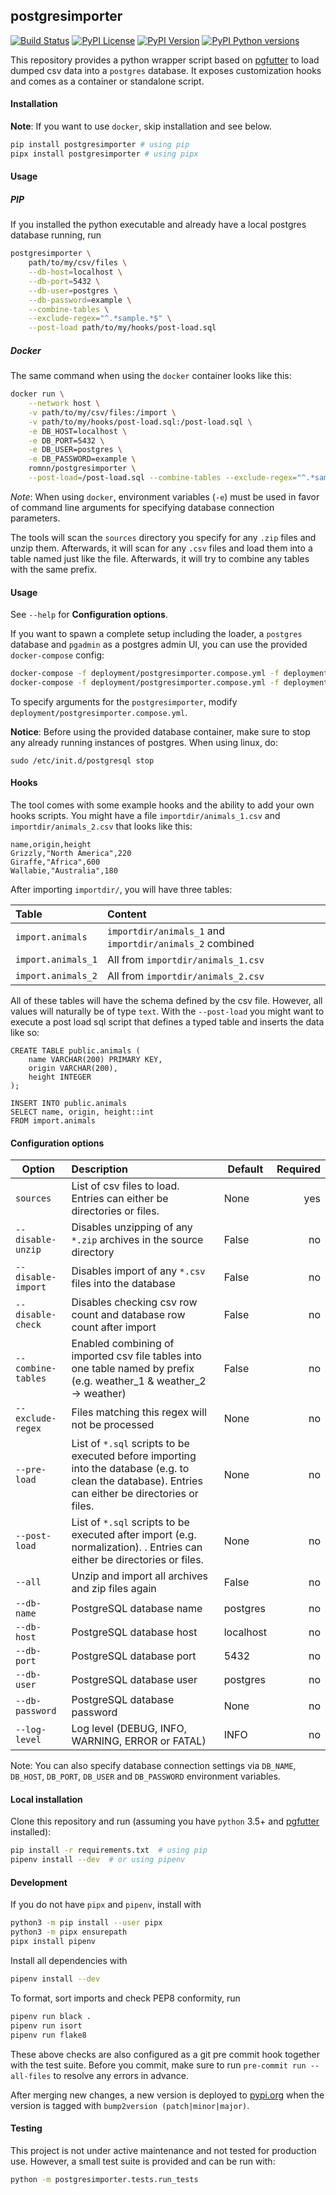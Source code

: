 ## postgresimporter

[![Build Status](https://travis-ci.com/romnn/postgresimporter.svg?branch=master)](https://travis-ci.com/romnn/postgresimporter)
[![PyPI License](https://img.shields.io/pypi/l/postgresimporter)](https://pypi.org/project/postgresimporter/)
[![PyPI Version](https://img.shields.io/pypi/v/postgresimporter)](https://pypi.org/project/postgresimporter/)
[![PyPI Python versions](https://img.shields.io/pypi/pyversions/postgresimporter)](https://pypi.org/project/postgresimporter/)

This repository provides a python wrapper script based on [pgfutter](https://github.com/lukasmartinelli/pgfutter)
to load dumped csv data into a `postgres` database. It exposes customization hooks
and comes as a container or standalone script.

#### Installation
__Note__: If you want to use `docker`, skip installation and see below.
```bash
pip install postgresimporter # using pip
pipx install postgresimporter # using pipx
```

#### Usage
##### PIP
If you installed the python executable and already have a local postgres database running, run
```bash
postgresimporter \
    path/to/my/csv/files \
    --db-host=localhost \
    --db-port=5432 \
    --db-user=postgres \
    --db-password=example \
    --combine-tables \
    --exclude-regex="^.*sample.*$" \
    --post-load path/to/my/hooks/post-load.sql
```

##### Docker
The same command when using the `docker` container looks like this:
```bash
docker run \
    --network host \
    -v path/to/my/csv/files:/import \
    -v path/to/my/hooks/post-load.sql:/post-load.sql \
    -e DB_HOST=localhost \
    -e DB_PORT=5432 \
    -e DB_USER=postgres \
    -e DB_PASSWORD=example \
    romnn/postgresimporter \
    --post-load=/post-load.sql --combine-tables --exclude-regex="^.*sample.*$" /import
```
_Note_: When using `docker`, environment variables (`-e`) must be used in favor of command 
line arguments for specifying database connection parameters.

The tools will scan the `sources` directory you specify for any `.zip` files and unzip them.
Afterwards, it will scan for any `.csv` files and load them into a table named just like the 
file. Afterwards, it will try to combine any tables with the same prefix. 

#### Usage

See `--help` for __Configuration options__.

If you want to spawn a complete setup including the loader, a `postgres` database and
`pgadmin` as a postgres admin UI, you can use the provided `docker-compose` config:
```bash
docker-compose -f deployment/postgresimporter.compose.yml -f deployment/postgres.compose.yml up
docker-compose -f deployment/postgresimporter.compose.yml -f deployment/postgres.compose.yml down
```
To specify arguments for the `postgresimporter`, modify `deployment/postgresimporter.compose.yml`.

**Notice**: Before using the provided database container, make sure to stop any already running instances of postgres.
When using linux, do:
```
sudo /etc/init.d/postgresql stop
```

#### Hooks
The tool comes with some example hooks and the ability to add your own hooks scripts.
You might have a file `importdir/animals_1.csv` and `importdir/animals_2.csv` that looks like this:
```
name,origin,height
Grizzly,"North America",220
Giraffe,"Africa",600
Wallabie,"Australia",180
```
After importing `importdir/`, you will have three tables:


| Table                 | Content                                                   |
|:--------------------- |:----------------------------------------------------------|
| `import.animals`      | `importdir/animals_1` and `importdir/animals_2` combined  |
| `import.animals_1`    | All from `importdir/animals_1.csv`                        |
| `import.animals_2`    | All from `importdir/animals_2.csv`                        |

All of these tables will have the schema defined by the csv file.
However, all values will naturally be of type `text`.
With the `--post-load` you might want to execute a post load sql script that defines
a typed table and inserts the data like so:
```postgresql
CREATE TABLE public.animals (
    name VARCHAR(200) PRIMARY KEY,
    origin VARCHAR(200),
    height INTEGER
);

INSERT INTO public.animals
SELECT name, origin, height::int
FROM import.animals
```

#### Configuration options
| Option              | Description                   | Default | Required  |
| --------------------|:------------------------------|---------|----------:|
| `sources`           | List of csv files to load. Entries can either be directories or files. | None |yes |
| `--disable-unzip`   | Disables unzipping of any `*.zip` archives in the source directory | False | no |
| `--disable-import`  | Disables import of any `*.csv` files into the database | False | no |
| `--disable-check`   | Disables checking csv row count and database row count after import | False | no |
| `--combine-tables`  | Enabled combining of imported csv file tables into one table named by prefix (e.g. weather_1 & weather_2 -> weather) | False | no |
| `--exclude-regex`   | Files matching this regex will not be processed | None | no |
| `--pre-load`        | List of `*.sql` scripts to be executed before importing into the database (e.g. to clean the database). Entries can either be directories or files. | None | no |
| `--post-load`       | List of `*.sql` scripts to be executed after import (e.g. normalization). . Entries can either be directories or files. | None | no |
| `--all`             | Unzip and import all archives and zip files again | False | no |
| `--db-name`         | PostgreSQL database name | postgres | no |
| `--db-host`         | PostgreSQL database host | localhost | no |
| `--db-port`         | PostgreSQL database port | 5432 | no |
| `--db-user`         | PostgreSQL database user | postgres | no |
| `--db-password`     | PostgreSQL database password | None | no |
| `--log-level`       | Log level (DEBUG, INFO, WARNING, ERROR or FATAL) | INFO | no |

Note: You can also specify database connection settings via `DB_NAME`, `DB_HOST`, `DB_PORT`, `DB_USER` and `DB_PASSWORD` environment variables.

#### Local installation
Clone this repository and run (assuming you have `python` 3.5+ and 
[pgfutter](https://github.com/lukasmartinelli/pgfutter) installed):
```bash
pip install -r requirements.txt  # using pip
pipenv install --dev  # or using pipenv
```

#### Development
If you do not have `pipx` and `pipenv`, install with
```bash
python3 -m pip install --user pipx
python3 -m pipx ensurepath
pipx install pipenv
```

Install all dependencies with
```bash
pipenv install --dev
```

To format, sort imports and check PEP8 conformity, run
```bash
pipenv run black .
pipenv run isort
pipenv run flake8
```

These above checks are also configured as a git pre commit hook together with the test suite.
Before you commit, make sure to run `pre-commit run --all-files` to resolve any
errors in advance.

After merging new changes, a new version is deployed to [pypi.org](https://pypi.org) when the version is tagged
with `bump2version (patch|minor|major)`.

#### Testing
This project is not under active maintenance and not tested for production use.
However, a small test suite is provided and can be run with:
```bash
python -m postgresimporter.tests.run_tests
```
